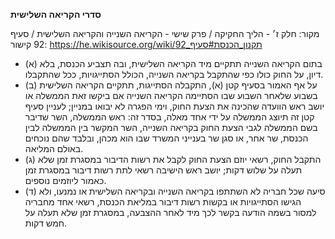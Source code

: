 **סדרי הקריאה השלישית**

מקור: חלק ז׳ - הליך החקיקה / פרק שישי - הקריאה השנייה והקריאה השלישית / סעיף 92
קישור: https://he.wikisource.org/wiki/תקנון_הכנסת#סעיף_92

 * (א) בתום הקריאה השנייה תתקיים מיד הקריאה השלישית, ובה תצביע הכנסת, בלא דיון, על החוק כולו כפי שהתקבל בקריאה השנייה, הכולל הסתייגויות, ככל שהתקבלו.
 * (ב) על אף האמור בסעיף קטן (א), התקבלה הסתייגות, תתקיים הקריאה השלישית בשבוע שלאחר השבוע שבו הסתיימה הקריאה השנייה אם ביקשו זאת הממשלה או יושב ראש הוועדה שהכינה את הצעת החוק, וימי הפגרה לא יבואו במניין; לעניין סעיף קטן זה תיוצג הממשלה על ידי אחד מאלה, בסדר זה: ראש הממשלה, השר שדיבר בשם הממשלה לגבי הצעת החוק בקריאה השנייה, השר המקשר בין הממשלה לבין הכנסת, שר אחר, או סגן שר בענייני המשרד שבו הוא מכהן, ובלבד שהם נוכחים באולם המליאה.
 * (ג) התקבל החוק, רשאי יוזם הצעת החוק לקבל את רשות הדיבור במסגרת זמן שלא תעלה על שלוש דקות; יושב ראש הישיבה רשאי לתת רשות דיבור במסגרת זמן כאמור ליוזמים נוספים.
 * (ד) סיעה שכל חבריה לא השתתפו בקריאה השנייה ובקריאה השלישית או נמנעו, ולא הגישו הסתייגויות או בקשות רשות דיבור במליאת הכנסת, רשאי אחד מחבריה למסור בשמה הודעה בקשר לכך מיד לאחר ההצבעה, במסגרת זמן שלא תעלה על חמש דקות.